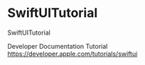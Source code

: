 # SwiftUITutorial
SwiftUITutorial 

Developer Documentation Tutorial
https://developer.apple.com/tutorials/swiftui
